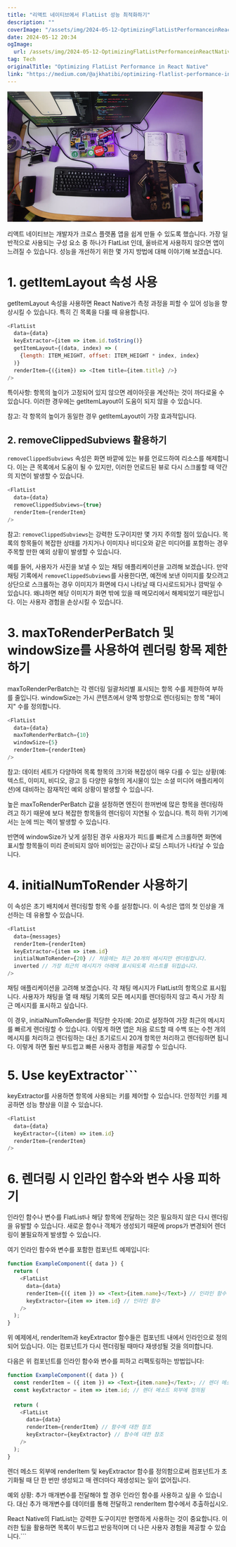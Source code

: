 ```yaml
---
title: "리액트 네이티브에서 FlatList 성능 최적화하기"
description: ""
coverImage: "/assets/img/2024-05-12-OptimizingFlatListPerformanceinReactNative_0.png"
date: 2024-05-12 20:34
ogImage: 
  url: /assets/img/2024-05-12-OptimizingFlatListPerformanceinReactNative_0.png
tag: Tech
originalTitle: "Optimizing FlatList Performance in React Native"
link: "https://medium.com/@ajkhatibi/optimizing-flatlist-performance-in-react-native-a83b1315ded9"
---
```



<img src="/assets/img/2024-05-12-OptimizingFlatListPerformanceinReactNative_0.png" />

리액트 네이티브는 개발자가 크로스 플랫폼 앱을 쉽게 만들 수 있도록 했습니다. 가장 일반적으로 사용되는 구성 요소 중 하나가 FlatList 인데, 올바르게 사용하지 않으면 앱이 느려질 수 있습니다. 성능을 개선하기 위한 몇 가지 방법에 대해 이야기해 보겠습니다.

# 1. getItemLayout 속성 사용

getItemLayout 속성을 사용하면 React Native가 측정 과정을 피할 수 있어 성능을 향상시킬 수 있습니다. 특히 긴 목록을 다룰 때 유용합니다.



```js
<FlatList
  data={data}
  keyExtractor={item => item.id.toString()}
  getItemLayout={(data, index) => (
    {length: ITEM_HEIGHT, offset: ITEM_HEIGHT * index, index}
  )}
  renderItem={({item}) => <Item title={item.title} />}
/>
```

특이사항: 항목의 높이가 고정되어 있지 않으면 레이아웃을 계산하는 것이 까다로울 수 있습니다. 이러한 경우에는 getItemLayout이 도움이 되지 않을 수 있습니다.

참고: 각 항목의 높이가 동일한 경우 getItemLayout이 가장 효과적입니다.

## 2. removeClippedSubviews 활용하기



`removeClippedSubviews` 속성은 화면 바깥에 있는 뷰를 언로드하여 리소스를 해제합니다. 이는 큰 목록에서 도움이 될 수 있지만, 이러한 언로드된 뷰로 다시 스크롤할 때 약간의 지연이 발생할 수 있습니다.

```js
<FlatList
  data={data}
  removeClippedSubviews={true}
  renderItem={renderItem}
/>
```

참고: `removeClippedSubviews`는 강력한 도구이지만 몇 가지 주의할 점이 있습니다. 목록의 항목들이 복잡한 상태를 가지거나 이미지나 비디오와 같은 미디어를 포함하는 경우 주목할 만한 예외 상황이 발생할 수 있습니다.

예를 들어, 사용자가 사진을 보낼 수 있는 채팅 애플리케이션을 고려해 보겠습니다. 만약 채팅 기록에서 `removeClippedSubviews`를 사용한다면, 예전에 보낸 이미지를 찾으려고 상단으로 스크롤하는 경우 이미지가 화면에 다시 나타날 때 다시로드되거나 깜박일 수 있습니다. 왜냐하면 해당 이미지가 화면 밖에 있을 때 메모리에서 해제되었기 때문입니다. 이는 사용자 경험을 손상시킬 수 있습니다.



# 3. maxToRenderPerBatch 및 windowSize를 사용하여 렌더링 항목 제한하기

maxToRenderPerBatch는 각 렌더링 일괄처리별 표시되는 항목 수를 제한하여 부하를 줄입니다. windowSize는 가시 콘텐츠에서 양쪽 방향으로 렌더링되는 항목 "페이지" 수를 정의합니다.

```js
<FlatList
  data={data}
  maxToRenderPerBatch={10}
  windowSize={5}
  renderItem={renderItem}
/>
```

참고: 데이터 세트가 다양하여 목록 항목의 크기와 복잡성이 매우 다를 수 있는 상황(예: 텍스트, 이미지, 비디오, 광고 등 다양한 유형의 게시물이 있는 소셜 미디어 애플리케이션)에 대비하는 잠재적인 예외 상황이 발생할 수 있습니다.



높은 maxToRenderPerBatch 값을 설정하면 엔진이 한꺼번에 많은 항목을 렌더링하려고 하기 때문에 보다 복잡한 항목들의 렌더링이 지연될 수 있습니다. 특히 하위 기기에서는 눈에 띄는 렉이 발생할 수 있습니다.

반면에 windowSize가 낮게 설정된 경우 사용자가 피드를 빠르게 스크롤하면 화면에 표시할 항목들이 미리 준비되지 않아 비어있는 공간이나 로딩 스피너가 나타날 수 있습니다.

# 4. initialNumToRender 사용하기

이 속성은 초기 배치에서 렌더링할 항목 수를 설정합니다. 이 속성은 앱의 첫 인상을 개선하는 데 유용할 수 있습니다.



```js
<FlatList
  data={messages}
  renderItem={renderItem}
  keyExtractor={item => item.id}
  initialNumToRender={20} // 처음에는 최근 20개의 메시지만 렌더링합니다.
  inverted // 가장 최근의 메시지가 아래에 표시되도록 리스트를 뒤집습니다.
/>
```

채팅 애플리케이션을 고려해 보겠습니다. 각 채팅 메시지가 FlatList의 항목으로 표시됩니다. 사용자가 채팅을 열 때 채팅 기록의 모든 메시지를 렌더링하지 않고 즉시 가장 최근 메시지를 표시하고 싶습니다.

이 경우, initialNumToRender를 적당한 숫자(예: 20)로 설정하여 가장 최근의 메시지를 빠르게 렌더링할 수 있습니다. 이렇게 하면 앱은 처음 로드할 때 수백 또는 수천 개의 메시지를 처리하고 렌더링하는 대신 초기로드시 20개 항목만 처리하고 렌더링하면 됩니다. 이렇게 하면 훨씬 부드럽고 빠른 사용자 경험을 제공할 수 있습니다.

# 5. Use keyExtractor```



keyExtractor를 사용하면 항목에 사용되는 키를 제어할 수 있습니다. 안정적인 키를 제공하면 성능 향상을 이끌 수 있습니다.

```js
<FlatList
  data={data}
  keyExtractor={(item) => item.id}
  renderItem={renderItem}
/>
```

# 6. 렌더링 시 인라인 함수와 변수 사용 피하기

인라인 함수나 변수를 FlatList나 해당 항목에 전달하는 것은 필요하지 않은 다시 렌더링을 유발할 수 있습니다. 새로운 함수나 객체가 생성되기 때문에 props가 변경되어 렌더링이 불필요하게 발생할 수 있습니다.



여기 인라인 함수와 변수를 포함한 컴포넌트 예제입니다:

```js
function ExampleComponent({ data }) {
  return (
    <FlatList
      data={data}
      renderItem={({ item }) => <Text>{item.name}</Text>} // 인라인 함수
      keyExtractor={item => item.id} // 인라인 함수
    />
  );
}
```

위 예제에서, renderItem과 keyExtractor 함수들은 컴포넌트 내에서 인라인으로 정의되어 있습니다. 이는 컴포넌트가 다시 렌더링될 때마다 재생성될 것을 의미합니다.

다음은 위 컴포넌트를 인라인 함수와 변수를 피하고 리팩토링하는 방법입니다:



```js
function ExampleComponent({ data }) {
  const renderItem = ({ item }) => <Text>{item.name}</Text>; // 렌더 메소드 외부에 정의됨
  const keyExtractor = item => item.id; // 렌더 메소드 외부에 정의됨

  return (
    <FlatList
      data={data}
      renderItem={renderItem} // 함수에 대한 참조
      keyExtractor={keyExtractor} // 함수에 대한 참조
    />
  );
}
```

렌더 메소드 외부에 renderItem 및 keyExtractor 함수를 정의함으로써 컴포넌트가 초기화될 때 단 한 번만 생성되고 매 렌더마다 재생성되는 일이 없어집니다.

예외 상황: 추가 매개변수를 전달해야 할 경우 인라인 함수를 사용하고 싶을 수 있습니다. 대신 추가 매개변수를 데이터를 통해 전달하고 renderItem 함수에서 추출하십시오.

React Native의 FlatList는 강력한 도구이지만 현명하게 사용하는 것이 중요합니다. 이러한 팁을 활용하면 목록이 부드럽고 반응적이며 더 나은 사용자 경험을 제공할 수 있습니다.```